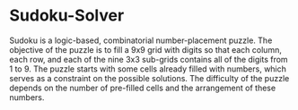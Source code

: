 # Sudoku-Solver
Sudoku is a logic-based, combinatorial number-placement puzzle. The objective of the puzzle is to fill a 9x9 grid with digits so that each column, each row, and each of the nine 3x3 sub-grids contains all of the digits from 1 to 9. The puzzle starts with some cells already filled with numbers, which serves as a constraint on the possible solutions. The difficulty of the puzzle depends on the number of pre-filled cells and the arrangement of these numbers.
